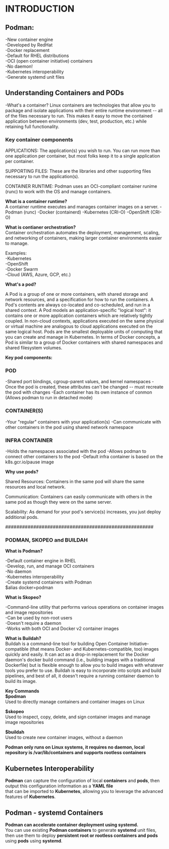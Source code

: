 # **INTRODUCTION**

## Podman:  

-New container engine  
-Developed by RedHat  
-Docker replacement  
-Default for RHEL distributions  
-OCI (open container initiative) containers  
-No daemon!  
-Kubernetes interoperability  
-Generate systemd unit files  

## Understanding Containers and PODs

-What's a container?
Linux containers are technologies that allow you to package and isolate applications with their
entire runtime environment -- all of the files necessary to run. This makes it easy to move the contained
application between environments (dev, test, production, etc.) while retaining full functionality.

### Key container components

APPLICATIONS:
The application(s) you wish to run. You can run more than one application per container, but most folks
keep it to a single application per container.

SUPPORTING FILES:
These are the libraries and other supporting files necessary to run the application(s).

CONTAINER RUNTIME:
Podman uses an OCI-compliant container runime (runc) to work with the OS and manage containers.

**What is a container runtime?**  
A container runtime executes and manages container images on a server.
-Podman (runc)
-Docker (containerd)
-Kubernetes (CRI-O)
-OpenShift (CRI-O)

**What is contianer orchestration?**  
Container orchestration automates the deployment, management, scaling, and networking of containers, making larger 
container environments easier to manage.  

Examples:  
-Kubernetes  
-OpenShift  
-Docker Swarm  
-Cloud (AWS, Azure, GCP, etc.)  

**What's a pod?**  

A Pod is a group of one or more containers, with shared storage and network resources, and a specification for how to run
the containers. A Pod's contents are always co-located and co-scheduled, and run in a shared context. A Pod models an application-specific "logical host":
it contains one or more application containers which are relatively tightly coupled. In non-cloud contexts, applications executed on the same physical or virtual
machine are analogous to cloud applications executed on the same logical host.
Pods are the smallest deployable units of computing that you can create and manage in Kubernetes.
In terms of Docker concepts, a Pod is similar to a group of Docker containers with shared namespaces and shared filesystem volumes.

**Key pod components:**

### POD

-Shared port bindings, cgroup-parent values, and kernel namespaces
-Once the pod is created, these attributes can't be changed -- must recreate the pod with changes
-Each container has its own instance of conmon (Allows podman to run in detached mode)

### CONTAINER(S)
-Your "regular" containers with your application(s)
-Can communicate with other containers in the pod using shared network namespace

### INFRA CONTAINER
-Holds the namespaces associated with the pod
-Allows podman to connect other containers to the pod
-Default infra container is based on the k8s.gcr.io/pause image

**Why use pods?**

Shared Resources:
Containers in the same pod will share the same resources and local network.

Communication:
Containers can easily communicate with others in the same pod as though they were on the same server.

Scalability:
As demand for your pod's service(s) increases, you just deploy additional pods.

#####################################################

### PODMAN, SKOPEO and BUILDAH

**What is Podman?**  

-Default container engine in RHEL  
-Develop, run, and manage OCI containers  
-No daemon  
-Kubernetes interoperability  
-Create systemd containers with Podman  
$alias docker=podman

**What is Skopeo?**  

-Command-line utility that performs various operations on container images and image repositories  
-Can be used by non-root users  
-Doesn't require a daemon  
-Works with both OCI and Docker v2 container images  

**What is Buildah?**  
Buildah is a command-line tool for building Open Container Initiative-compatible (that means Docker- and Kubernetes-compatible, too)
images quickly and easily. It can act as a drop-in replacement for the Docker daemon's docker build command (i.e., building images with
a traditional Dockerfile) but is flexible enough to allow you to build images with whatever tools you prefer to use. Buildah is easy to 
incorporate into scripts and build pipelines, and best of all, it doesn't require a running container daemon to build its image.

**Key Commands**  
**$podman**  
Used to directly manage containers and container images on Linux

**$skopeo**  
Used to inspect, copy, delete, and sign container images and manage image repositories

**$buildah**  
Used to create new container images, without a daemon

**Podman only runs on Linux systems, it requires no daemon, local repository is /var/lib/containers and supports rootless containers**  

## Kubernetes Interoperability ##  
**Podman** can capture the configuration of local **containers** and **pods**, then output this configuration information as a **YAML file**  
that can be imported to **Kubernetes**, allowing you to leverage the advanced features of **Kubernetes**.  

## Podman - systemd Containers ##  
**Podman can accelerate container deployment using systemd.**  
You can use existing **Podman containers** to generate **systemd** unit files, then use them to deploy **persistent root or rootless containers and pods**
using **pods** using **systemd**.  


